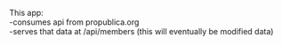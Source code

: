 This app:\
-consumes api from propublica.org\
-serves that data at /api/members (this will eventually be modified data)
